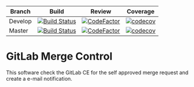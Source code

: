| Branch  | Build                                                                                                                                          | Review                                                                                                                                                                                               | Coverage |
|---------|------------------------------------------------------------------------------------------------------------------------------------------------|------------------------------------------------------------------------------------------------------------------------------------------------------------------------------------------------------|----------|
| Develop | [![Build Status](https://travis-ci.com/uguroney/gitlab_merge_control.svg?branch=develop)](https://travis-ci.com/uguroney/gitlab_merge_control) | [![CodeFactor](https://www.codefactor.io/repository/github/uguroney/gitlab_merge_control/badge/develop)](https://www.codefactor.io/repository/github/uguroney/gitlab_merge_control/overview/develop) |    [![codecov](https://codecov.io/gh/uguroney/gitlab_merge_control/branch/develop/graph/badge.svg)](https://codecov.io/gh/uguroney/gitlab_merge_control)      |
| Master  | [![Build Status](https://travis-ci.com/uguroney/gitlab_merge_control.svg?branch=master)](https://travis-ci.com/uguroney/gitlab_merge_control)  | [![CodeFactor](https://www.codefactor.io/repository/github/uguroney/gitlab_merge_control/badge/master)](https://www.codefactor.io/repository/github/uguroney/gitlab_merge_control/overview/master)   |      [![codecov](https://codecov.io/gh/uguroney/gitlab_merge_control/branch/master/graph/badge.svg)](https://codecov.io/gh/uguroney/gitlab_merge_control)    |


# GitLab Merge Control
This software check the GitLab CE for the self approved merge request and create a e-mail notification. 
